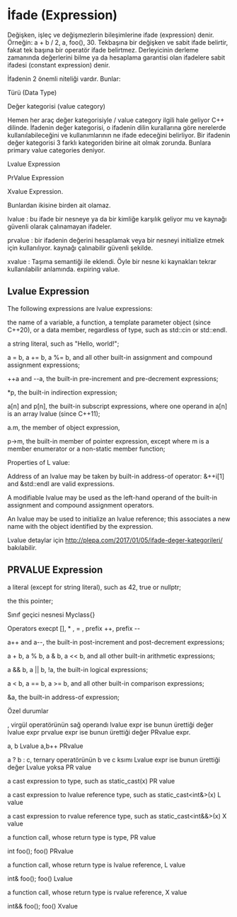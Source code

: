 # İfade (Expression)

Değişken, işleç ve değişmezlerin bileşimlerine ifade (expression) denir. Örneğin: a + b / 2, a, foo(), 30.  Tekbaşına bir değişken ve sabit ifade belirtir, fakat tek başına bir operatör ifade belirtmez. Derleyicinin derleme zamanında değerlerini bilme ya da hesaplama garantisi olan ifadelere sabit ifadesi (constant expression) denir.

İfadenin 2 önemli niteliği vardır. Bunlar:

Türü (Data Type)

Değer kategorisi (value category)

Hemen her araç değer kategorisiyle / value category ilgili hale geliyor C++ dilinde.
İfadenin değer kategorisi, o ifadenin dilin kurallarına göre nerelerde kullanılabileceğini ve kullanımlarının ne ifade edeceğini belirliyor.
Bir ifadenin değer kategorisi 3 farklı kategoriden birine ait olmak zorunda. Bunlara primary value categories deniyor.

Lvalue Expression 

PrValue Expression 

Xvalue Expression. 

Bunlardan ikisine birden ait olamaz.

lvalue  : bu ifade bir nesneye ya da bir kimliğe karşılık geliyor mu ve kaynağı güvenli olarak çalınamayan ifadeler.

prvalue : bir ifadenin değerini hesaplamak veya bir nesneyi initialize etmek için kullanılıyor. kaynağı çalınabilir güvenli şekilde.

xvalue  : Taşıma semantiği ile eklendi. Öyle bir nesne ki kaynakları tekrar kullanılabilir anlamında. expiring value.

Lvalue Expression
-----------------
The following expressions are lvalue expressions:

the name of a variable, a function, a template parameter object (since C++20), or a data member, regardless of type, such as std::cin or std::endl.

a string literal, such as "Hello, world!";

a = b, a += b, a %= b, and all other built-in assignment and compound assignment expressions;

++a and --a, the built-in pre-increment and pre-decrement expressions;

*p, the built-in indirection expression;

a[n] and p[n], the built-in subscript expressions, where one operand in a[n] is an array lvalue (since C++11);

a.m, the member of object expression,

p->m, the built-in member of pointer expression, except where m is a member enumerator or a non-static member function;

Properties of L value:

Address of an lvalue may be taken by built-in address-of operator: &++i[1] and &std::endl are valid expressions.

A modifiable lvalue may be used as the left-hand operand of the built-in assignment and compound assignment operators.

An lvalue may be used to initialize an lvalue reference; this associates a new name with the object identified by the expression.

Lvalue detaylar için http://plepa.com/2017/01/05/ifade-deger-kategorileri/ bakılabilir.

PRVALUE Expression
-------

a literal (except for string literal), such as 42, true or nullptr;

the this pointer;

Sınıf geçici nesnesi   Myclass{}

Operators execpt  [], * , = , prefix ++, prefix --

a++ and a--, the built-in post-increment and post-decrement expressions;

a + b, a % b, a & b, a << b, and all other built-in arithmetic expressions;

a && b, a || b, !a, the built-in logical expressions;

a < b, a == b, a >= b, and all other built-in comparison expressions;

&a, the built-in address-of expression;


Özel durumlar

, virgül operatörünün sağ operandı lvalue expr ise bunun ürettiği değer lvalue expr prvalue expr ise bunun ürettiği değer PRvalue expr. 

a, b Lvalue   a,b++ PRvalue

a ? b : c, ternary operatörünün b ve c ksımı Lvalue expr ise bunun ürettiği değer Lvalue yoksa PR value

a cast expression to type, such as static_cast<int>(x)  PR value

a cast expression to lvalue reference type, such as static_cast<int&>(x)    L value

a cast expression to rvalue reference type, such as static_cast<int&&>(x)    X value
  
a function call, whose return type is type,   PR value   
  
  int foo();    foo() PRvalue
  
a function call, whose return type is lvalue reference,  L value  
  
  int& foo();    foo() Lvalue
  
a function call, whose return type is rvalue reference,  X value  
  
  int&& foo();    foo() Xvalue
